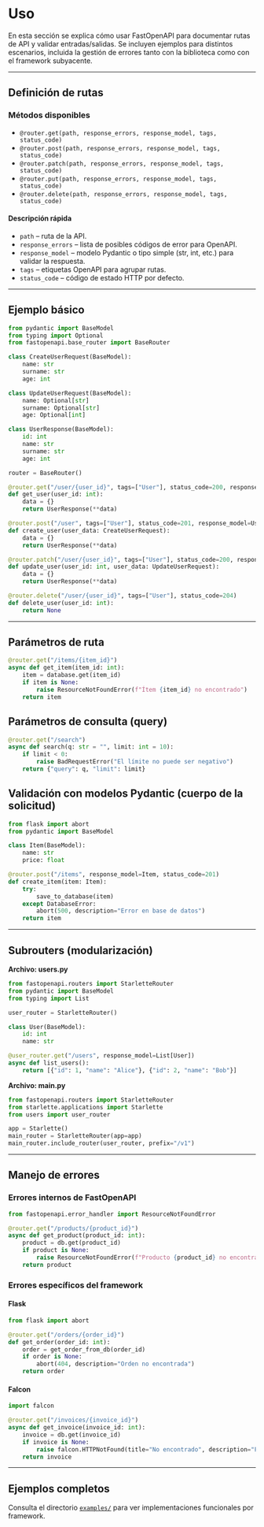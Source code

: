 # Uso

En esta sección se explica cómo usar FastOpenAPI para documentar rutas de API y validar entradas/salidas. Se incluyen ejemplos para distintos escenarios, incluida la gestión de errores tanto con la biblioteca como con el framework subyacente.

---

## Definición de rutas

### Métodos disponibles

- `@router.get(path, response_errors, response_model, tags, status_code)`
- `@router.post(path, response_errors, response_model, tags, status_code)`
- `@router.patch(path, response_errors, response_model, tags, status_code)`
- `@router.put(path, response_errors, response_model, tags, status_code)`
- `@router.delete(path, response_errors, response_model, tags, status_code)`

#### Descripción rápida

- `path` – ruta de la API.
- `response_errors` – lista de posibles códigos de error para OpenAPI.
- `response_model` – modelo Pydantic o tipo simple (str, int, etc.) para validar la respuesta.
- `tags` – etiquetas OpenAPI para agrupar rutas.
- `status_code` – código de estado HTTP por defecto.

---

## Ejemplo básico

```python
from pydantic import BaseModel
from typing import Optional
from fastopenapi.base_router import BaseRouter

class CreateUserRequest(BaseModel):
    name: str
    surname: str
    age: int

class UpdateUserRequest(BaseModel):
    name: Optional[str]
    surname: Optional[str]
    age: Optional[int]

class UserResponse(BaseModel):
    id: int
    name: str
    surname: str
    age: int

router = BaseRouter()

@router.get("/user/{user_id}", tags=["User"], status_code=200, response_model=UserResponse)
def get_user(user_id: int):
    data = {}
    return UserResponse(**data)

@router.post("/user", tags=["User"], status_code=201, response_model=UserResponse)
def create_user(user_data: CreateUserRequest):
    data = {}
    return UserResponse(**data)

@router.patch("/user/{user_id}", tags=["User"], status_code=200, response_model=UserResponse)
def update_user(user_id: int, user_data: UpdateUserRequest):
    data = {}
    return UserResponse(**data)

@router.delete("/user/{user_id}", tags=["User"], status_code=204)
def delete_user(user_id: int):
    return None
```

---

## Parámetros de ruta

```python
@router.get("/items/{item_id}")
async def get_item(item_id: int):
    item = database.get(item_id)
    if item is None:
        raise ResourceNotFoundError(f"Ítem {item_id} no encontrado")
    return item
```

## Parámetros de consulta (query)

```python
@router.get("/search")
async def search(q: str = "", limit: int = 10):
    if limit < 0:
        raise BadRequestError("El límite no puede ser negativo")
    return {"query": q, "limit": limit}
```

## Validación con modelos Pydantic (cuerpo de la solicitud)

```python
from flask import abort
from pydantic import BaseModel

class Item(BaseModel):
    name: str
    price: float

@router.post("/items", response_model=Item, status_code=201)
def create_item(item: Item):
    try:
        save_to_database(item)
    except DatabaseError:
        abort(500, description="Error en base de datos")
    return item
```

---

## Subrouters (modularización)

**Archivo: users.py**

```python
from fastopenapi.routers import StarletteRouter
from pydantic import BaseModel
from typing import List

user_router = StarletteRouter()

class User(BaseModel):
    id: int
    name: str

@user_router.get("/users", response_model=List[User])
async def list_users():
    return [{"id": 1, "name": "Alice"}, {"id": 2, "name": "Bob"}]
```

**Archivo: main.py**

```python
from fastopenapi.routers import StarletteRouter
from starlette.applications import Starlette
from users import user_router

app = Starlette()
main_router = StarletteRouter(app=app)
main_router.include_router(user_router, prefix="/v1")
```

---

## Manejo de errores

### Errores internos de FastOpenAPI

```python
from fastopenapi.error_handler import ResourceNotFoundError

@router.get("/products/{product_id}")
async def get_product(product_id: int):
    product = db.get(product_id)
    if product is None:
        raise ResourceNotFoundError(f"Producto {product_id} no encontrado")
    return product
```

### Errores específicos del framework

#### Flask

```python
from flask import abort

@router.get("/orders/{order_id}")
def get_order(order_id: int):
    order = get_order_from_db(order_id)
    if order is None:
        abort(404, description="Orden no encontrada")
    return order
```

#### Falcon

```python
import falcon

@router.get("/invoices/{invoice_id}")
async def get_invoice(invoice_id: int):
    invoice = db.get(invoice_id)
    if invoice is None:
        raise falcon.HTTPNotFound(title="No encontrado", description="Factura no encontrada")
    return invoice
```

---

## Ejemplos completos

Consulta el directorio [`examples/`](https://github.com/mr-fatalyst/fastopenapi/tree/master/examples) para ver implementaciones funcionales por framework.
